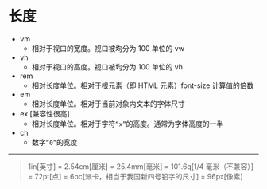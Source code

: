 # 长度

- vm
  - 相对于视口的宽度。视口被均分为 100 单位的 vw
- vh
  - 相对于视口的高度。视口被均分为 100 单位的 vh
- rem
  - 相对长度单位。相对于根元素（即 HTML 元素）font-size 计算值的倍数
- em
  - 相对长度单位。相对于当前对象内文本的字体尺寸
- ex [兼容性很高]
  - 相对长度单位。相对于字符`“x”`的高度。通常为字体高度的一半
- ch
  - 数字`“0”`的宽度

---

> 1in[英寸] = 2.54cm[厘米] = 25.4mm[毫米] = 101.6q[1/4 毫米（不兼容）] = 72pt[点] = 6pc[派卡，相当于我国新四号铅字的尺寸] = 96px[像素]
